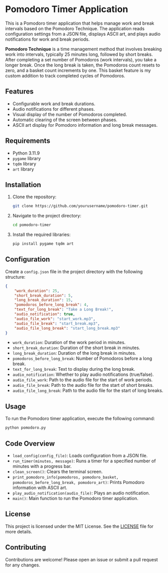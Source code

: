 # Pomodoro Timer Application

This is a Pomodoro timer application that helps manage work and break intervals based on the Pomodoro Technique. The application reads configuration settings from a JSON file, displays ASCII art, and plays audio notifications for work and break periods.

**Pomodoro Technique** is a time management method that involves breaking work into intervals, typically 25 minutes long, followed by short breaks. After completing a set number of Pomodoros (work intervals), you take a longer break. Once the long break is taken, the Pomodoros count resets to zero, and a basket count increments by one. This basket feature is my custom addition to track completed cycles of Pomodoros.

## Features

- Configurable work and break durations.
- Audio notifications for different phases.
- Visual display of the number of Pomodoros completed.
- Automatic clearing of the screen between phases.
- ASCII art display for Pomodoro information and long break messages.

## Requirements

- Python 3.11.9
- `pygame` library
- `tqdm` library
- `art` library

## Installation

1. Clone the repository:

    ```sh
    git clone https://github.com/yourusername/pomodoro-timer.git
    ```

2. Navigate to the project directory:

    ```sh
    cd pomodoro-timer
    ```

3. Install the required libraries:

    ```sh
    pip install pygame tqdm art
    ```

## Configuration

Create a `config.json` file in the project directory with the following structure:

```json
{
    "work_duration": 25,
    "short_break_duration": 5,
    "long_break_duration": 15,
    "pomodoros_before_long_break": 4,
    "text_for_long_break": "Take a Long Break!",
    "audio_notification": true,
    "audio_file_work": "start_work.mp3",
    "audio_file_break": "start_break.mp3",
    "audio_file_long_break": "start_long_break.mp3"
}
```

- `work_duration`: Duration of the work period in minutes.
- `short_break_duration`: Duration of the short break in minutes.
- `long_break_duration`: Duration of the long break in minutes.
- `pomodoros_before_long_break`: Number of Pomodoros before a long break.
- `text_for_long_break`: Text to display during the long break.
- `audio_notification`: Whether to play audio notifications (true/false).
- `audio_file_work`: Path to the audio file for the start of work periods.
- `audio_file_break`: Path to the audio file for the start of short breaks.
- `audio_file_long_break`: Path to the audio file for the start of long breaks.

## Usage

To run the Pomodoro timer application, execute the following command:

```sh
python pomodoro.py
```

## Code Overview

- `load_config(config_file)`: Loads configuration from a JSON file.
- `run_timer(minutes, message)`: Runs a timer for a specified number of minutes with a progress bar.
- `clean_screen()`: Clears the terminal screen.
- `print_pomodoro_info(pomodoros, pomodoro_basket, pomodoros_before_long_break, pomodoro_art)`: Prints Pomodoro information with ASCII art.
- `play_audio_notification(audio_file)`: Plays an audio notification.
- `main()`: Main function to run the Pomodoro timer application.

## License

This project is licensed under the MIT License. See the [LICENSE](LICENSE) file for more details.

## Contributing

Contributions are welcome! Please open an issue or submit a pull request for any changes.
